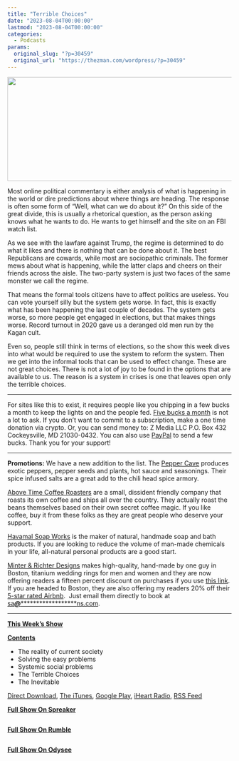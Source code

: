 ```yaml
---
title: "Terrible Choices"
date: "2023-08-04T00:00:00"
lastmod: "2023-08-04T00:00:00"
categories:
  - Podcasts
params:
  original_slug: "?p=30459"
  original_url: "https://thezman.com/wordpress/?p=30459"
---
```


[<img
src="http://thezman.com/wordpress/wp-content/uploads/2018/01/Power-Hour.png"
decoding="async" width="600" height="233" />](http://thezman.com/wordpress/wp-content/uploads/2018/01/Power-Hour.png)

Most online political commentary is either analysis of what is happening
in the world or dire predictions about where things are heading. The
response is often some form of “Well, what can we do about it?” On this
side of the great divide, this is usually a rhetorical question, as the
person asking knows what he wants to do. He wants to get himself and the
site on an FBI watch list.

As we see with the lawfare against Trump, the regime is determined to do
what it likes and there is nothing that can be done about it. The best
Republicans are cowards, while most are sociopathic criminals. The
former mews about what is happening, while the latter claps and cheers
on their friends across the aisle. The two-party system is just two
faces of the same monster we call the regime.

That means the formal tools citizens have to affect politics are
useless. You can vote yourself silly but the system gets worse. In fact,
this is exactly what has been happening the last couple of decades. The
system gets worse, so more people get engaged in elections, but that
makes things worse. Record turnout in 2020 gave us a deranged old men
run by the Kagan cult.

Even so, people still think in terms of elections, so the show this week
dives into what would be required to use the system to reform the
system. Then we get into the informal tools that can be used to effect
change. These are not great choices. There is not a lot of joy to be
found in the options that are available to us. The reason is a system in
crises is one that leaves open only the terrible choices.

------------------------------------------------------------------------

For sites like this to exist, it requires people like you chipping in a
few bucks a month to keep the lights on and the people fed.
<a href="https://www.subscribestar.com/the-z-blog"
rel="noopener noreferrer" target="_blank">Five bucks a month</a> is not
a lot to ask. If you don’t want to commit to a subscription, make a one
time donation via crypto. Or, you can send money to: Z Media LLC P.O.
Box 432 Cockeysville, MD 21030-0432. You can also use <a
href="https://www.paypal.com/cgi-bin/webscr?cmd=_s-xclick&amp;hosted_button_id=UDAS2Q8JYA6CN&amp;source=url"
rel="noopener noreferrer" target="_blank">PayPal</a> to send a few
bucks. Thank you for your support!

------------------------------------------------------------------------

**Promotions:** We have a new addition to the list. The
<a href="https://peppercave.com/shop/ols/products" rel="noopener"
target="_blank">Pepper Cave</a> produces exotic peppers, pepper seeds
and plants, hot sauce and seasonings. Their spice infused salts are a
great add to the chili head spice armory.

<a href="https://abovetimecoffee.com/" rel="noopener"
target="_blank">Above Time Coffee Roasters</a> are a small, dissident
friendly company that roasts its own coffee and ships all over the
country. They actually roast the beans themselves based on their own
secret coffee magic. If you like coffee, buy it from these folks as they
are great people who deserve your support.

<a href="https://havamalsoapworks.com/" rel="noopener"
target="_blank">Havamal Soap Works</a> is the maker of natural, handmade
soap and bath products. If you are looking to reduce the volume of
man-made chemicals in your life, all-natural personal products are a
good start.

<a href="https://www.minterandrichterdesigns.com/"
rel="noreferrer nofollow noopener" target="_blank">Minter &amp; Richter
Designs</a> makes high-quality, hand-made by one guy in Boston, titanium
wedding rings for men and women and they are now offering readers a
fifteen percent discount on purchases if you use
<a href="https://www.minterandrichterdesigns.com/discount/ZMAN"
rel="noreferrer nofollow noopener" target="_blank">this link</a>.
<span class="highlight"><span class="colour"><span class="font"><span class="size">If
you are headed to Boston, they are also offering my readers 20% off
their <a
href="https://www.airbnb.com/users/7988017/listings?user_id=7988017&amp;s=3"
rel="noopener noreferrer" target="_blank">5-star rated Airbnb</a>.  Just
email them directly to book at
<a href="mailto:sa***@*********************ns.com"
data-original-string="1Vq9dNJG1aWeKzrkFmz3oA==cb7AiJMfoBoa6EgqPfdFYNv4MZrtXw+TxLiD/DPuU/uS3R+6J/VTB0QNujSlZ21fCSb"><span
class="apbct-email-encoder"
data-original-string="VYeynj+EHgTwXQZHR3823w==cb7msqyY28neDbLeNpaStNN7Jl3KTRE9EseE1CW6S+L4jyVeBxOFQqsMfKifE0a5Fjl"
title="This contact has been encoded by Anti-Spam by CleanTalk. Click to decode. To finish the decoding make sure that JavaScript is enabled in your browser.">sa<span
class="apbct-blur">***</span>@<span
class="apbct-blur">*********************</span>ns.com</span></a>.</span></span></span></span>

------------------------------------------------------------------------

**<u>This Week’s Show</u>**

**<u>Contents</u>**

-   The reality of current society
-   Solving the easy problems
-   Systemic social problems
-   The Terrible Choices
-   The Inevitable

<a href="https://api.spreaker.com/v2/episodes/56362472/download.mp3"
rel="noopener" target="_blank">Direct Download</a>, <a
href="https://itunes.apple.com/us/podcast/the-z-blog-power-hour/id1262799640?mt=2"
rel="noopener noreferrer" target="_blank">The iTunes</a>, <a
href="https://podcasts.google.com/?feed=aHR0cHM6Ly93d3cuc3ByZWFrZXIuY29tL3Nob3cvMjU4OTY1Ny9lcGlzb2Rlcy9mZWVk"
rel="noopener noreferrer" target="_blank">Google Play</a>, <a href="https://www.iheart.com/podcast/the-z-blog-power-hour-29246491/"
rel="noopener noreferrer" target="_blank">iHeart Radio,</a>
<a href="https://www.spreaker.com/show/2589657/episodes/feed"
rel="noopener noreferrer" target="_blank">RSS Feed</a>

**<u>Full Show On Spreaker</u>**

<span class="mce_SELRES_start" mce-type="bookmark"
style="display: inline-block; width: 0px; overflow: hidden; line-height: 0;">﻿</span>

**<u>Full Show On Rumble</u>**

<span class="mce_SELRES_start" mce-type="bookmark"
style="display: inline-block; width: 0px; overflow: hidden; line-height: 0;">﻿</span>

**<u>Full Show On Odysee</u>**
